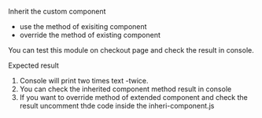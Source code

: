 Inherit the custom component
- use the method of exisiting component
- override the method of existing component

You can test this module on checkout page and check the result in console.

Expected result
1. Console will print two times text -twice.
2. You can check the inherited component method result in console 
3. If you want to override method of extended component and check the result uncomment thde code inside the inheri-component.js
